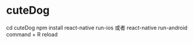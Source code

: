 # cuteDog
cd cuteDog
npm install
react-native run-ios 或者 react-native run-android
command + R  reload
